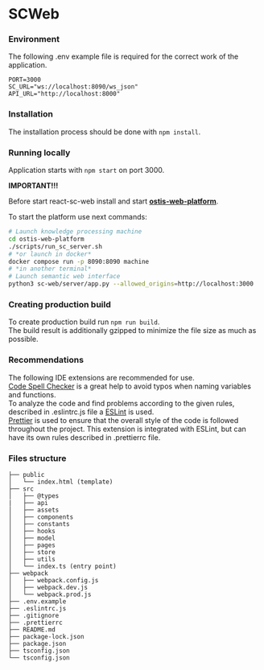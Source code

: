 # SCWeb

### Environment

The following .env example file is required for the correct work of the application.

```
PORT=3000
SC_URL="ws://localhost:8090/ws_json"
API_URL="http://localhost:8000"
```

### Installation

The installation process should be done with `npm install`.

### Running locally

Application starts with `npm start` on port 3000.

**IMPORTANT!!!**

Before start react-sc-web install and start
[**ostis-web-platform**](https://github.com/ostis-ai/ostis-web-platform).

To start the platform use next commands:

```sh
# Launch knowledge processing machine
cd ostis-web-platform
./scripts/run_sc_server.sh
# *or launch in docker*
docker compose run -p 8090:8090 machine
# *in another terminal*
# Launch semantic web interface
python3 sc-web/server/app.py --allowed_origins=http://localhost:3000
```

### Creating production build

To create production build run `npm run build`.\
The build result is additionally gzipped to minimize the file size as much as possible.

### Recommendations

The following IDE extensions are recommended for use.\
[Code Spell Checker](https://marketplace.visualstudio.com/items?itemName=streetsidesoftware.code-spell-checker) is a great help to avoid typos when naming variables and functions.\
To analyze the code and find problems according to the given rules, described in .eslintrc.js file a [ESLint](https://marketplace.visualstudio.com/items?itemName=dbaeumer.vscode-eslint) is used.\
[Prettier](https://marketplace.visualstudio.com/items?itemName=esbenp.prettier-vscode) is used to ensure that the overall style of the code is followed throughout the project. This extension is integrated with ESLint, but can have its own rules described in .prettierrc file.

### Files structure

```
├── public
│   └── index.html (template)
├── src
│   ├── @types
|   ├── api
│   ├── assets
│   ├── components
│   ├── constants
│   ├── hooks
│   ├── model
│   ├── pages
│   ├── store
│   ├── utils
│   └── index.ts (entry point)
├── webpack
│   ├── webpack.config.js
│   ├── webpack.dev.js
│   └── webpack.prod.js
├── .env.example
├── .eslintrc.js
├── .gitignore
├── .prettierrc
├── README.md
├── package-lock.json
├── package.json
├── tsconfig.json
└── tsconfig.json
```
